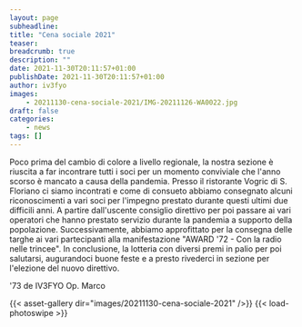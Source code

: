 ```yaml
---
layout: page
subheadline:
title: "Cena sociale 2021"
teaser:
breadcrumb: true
description: ""
date: 2021-11-30T20:11:57+01:00
publishDate: 2021-11-30T20:11:57+01:00
author: iv3fyo
images:
    - 20211130-cena-sociale-2021/IMG-20211126-WA0022.jpg
draft: false
categories:
    - news
tags: []
---
```


Poco prima del cambio di colore a livello regionale, la nostra sezione è riuscita a far incontrare tutti i soci per un 
momento conviviale che l'anno scorso è mancato a causa della pandemia. Presso il ristorante Vogric di S. Floriano ci 
siamo incontrati e come di consueto abbiamo consegnato alcuni riconoscimenti a vari soci per l'impegno prestato durante 
questi ultimi due difficili anni. A partire dall'uscente consiglio direttivo per poi passare ai vari operatori che hanno 
prestato servizio durante la pandemia a supporto della popolazione. Successivamente, abbiamo approfittato per la consegna 
delle targhe ai vari partecipanti alla manifestazione "AWARD '72 - Con la radio nelle trincee". In conclusione, 
la lotteria con diversi premi in palio per poi salutarsi, augurandoci buone feste e a presto rivederci in sezione per 
l'elezione del nuovo direttivo.  
  
'73 de IV3FYO Op. Marco

{{< asset-gallery dir="images/20211130-cena-sociale-2021" />}}
{{< load-photoswipe >}}
